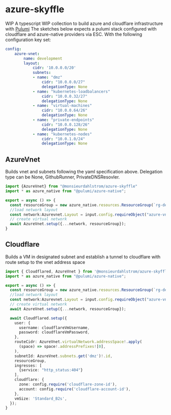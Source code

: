 # azure-skyffle

WIP
A typescript WIP collection to build azure and cloudflare infrastructure with [Pulumi](https://pulumi.com)
The sketches below expects a pulumi stack configured with cloudflare and azure-native providers via ESC. With the following configuration key set:
```yaml
config:
    azure-vnet:
        name: development
        layout:
            cidr: '10.0.0.0/20'
            subnets:
            - name: "dmz"
                cidr: "10.0.0.0/27"
                delegationType: None
            - name: "kubernetes-loadbalancers"
                cidr: "10.0.0.32/27"
                delegationType: None
            - name: "virtual-machines"
                cidr: "10.0.0.64/26"
                delegationType: None
            - name: "private-endpoints"
                cidr: "10.0.0.128/26"
                delegationType: None
            - name: "kubernetes-nodes"
                cidr: "10.0.1.0/24"
                delegationType: None
```
## AzureVnet
Builds vnet and subnets following the yaml specification above. Delegation type can be None, GithubRunner, PrivateDNSResovler.
```typescript
import {AzureVnet} from "@monsieurdahlstrom/azure-skyffle"
import * as azure_native from "@pulumi/azure-native";

export = async () => {
  const resourceGroup = new azure_native.resources.ResourceGroup(`rg-demo`);    // load network stack
  //load network layout
  const network:Azurevnet.Layout = input.config.requireObject("azure-vnet");
  // create virtual network
  await AzureVnet.setup({...network, resourceGroup});
}
```

## Cloudflare
Builds a VM in designated subnet and establish a tunnel to cloudflare with route setup to the vnet address space

```typescript
import { Cloudflared, AzureVnet } from '@monsieurdahlstrom/azure-skyffle';
import * as azure_native from "@pulumi/azure-native";

export = async () => {
  const resourceGroup = new azure_native.resources.ResourceGroup(`rg-demo`);    // load network stack
  //load network layout
  const network:Azurevnet.Layout = input.config.requireObject("azure-vnet");
  // create virtual network
  await AzureVnet.setup({...network, resourceGroup});

  await Cloudflared.setup({
    user: {
      username: cloudflareVmUsername,
      password: cloudflareVmPassword,
    },
    routeCidr: AzureVnet.virtualNetwork.addressSpace!.apply(
      (space) => space!.addressPrefixes![0],
    ),
    subnetId: AzureVnet.subnets.get('dmz')!.id,
    resourceGroup,
    ingresses: [
      {service: "http_status:404"}
    ],
    cloudflare: {
      zone: config.require('cloudflare-zone-id'),
      account: config.require('cloudflare-account-id'),
    },
    vmSize: 'Standard_B2s',
  });
}
```
